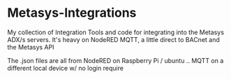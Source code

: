 # Metasys-Integrations
My collection of Integration Tools and code for integrating into the Metasys ADX/s servers. It's heavy on NodeRED MQTT, a little direct to BACnet and the Metasys API

The .json files are all from NodeRED on Raspberry Pi / ubuntu .. MQTT on a different local device w/ no login require 
